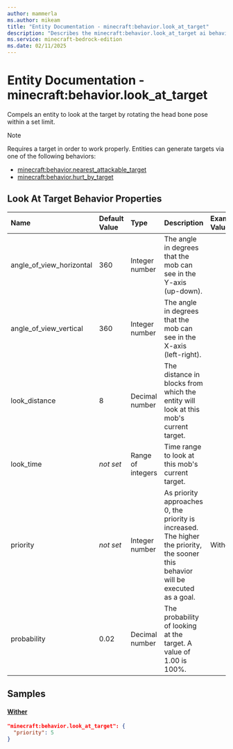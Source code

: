```yaml
---
author: mammerla
ms.author: mikeam
title: "Entity Documentation - minecraft:behavior.look_at_target"
description: "Describes the minecraft:behavior.look_at_target ai behavior component"
ms.service: minecraft-bedrock-edition
ms.date: 02/11/2025 
---
```


# Entity Documentation - minecraft:behavior.look_at_target

Compels an entity to look at the target by rotating the head bone pose within a set limit.

> [!Note]
> Requires a target in order to work properly. Entities can generate targets via one of the following behaviors:
> 
> * [minecraft:behavior.nearest_attackable_target](../EntityGoals/minecraftBehavior_nearest_attackable_target.md)
> * [minecraft:behavior.hurt_by_target](../EntityGoals/minecraftBehavior_hurt_by_target.md)

## Look At Target Behavior Properties

|Name       |Default Value |Type |Description |Example Values |
|:----------|:-------------|:----|:-----------|:------------- |
| angle_of_view_horizontal | 360 | Integer number | The angle in degrees that the mob can see in the Y-axis (up-down). |  | 
| angle_of_view_vertical | 360 | Integer number | The angle in degrees that the mob can see in the X-axis (left-right). |  | 
| look_distance | 8 | Decimal number | The distance in blocks from which the entity will look at this mob's current target. |  | 
| look_time | *not set* | Range of integers | Time range to look at this mob's current target. |  | 
| priority | *not set* | Integer number | As priority approaches 0, the priority is increased. The higher the priority, the sooner this behavior will be executed as a goal. | Wither: `5` | 
| probability | 0.02 | Decimal number | The probability of looking at the target. A value of 1.00 is 100%. |  | 

## Samples

#### [Wither](https://github.com/Mojang/bedrock-samples/tree/preview/behavior_pack/entities/wither.json)


```json
"minecraft:behavior.look_at_target": {
  "priority": 5
}
```
